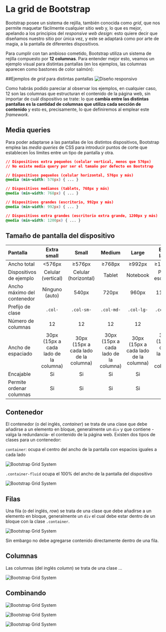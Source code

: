 # La grid de Bootstrap
Bootstrap posee un sistema de rejilla, también conocida como _grid_, que nos permite maquetar fácilmente cualquier sitio web y, lo que es mejor, apelando a los principios del _responsive web design_: esto quiere decir que diseñamos nuestro sitio por única vez, y este se adaptará como por arte de magia, a la pantalla de diferentes dispositivos. 

Para cumplir con tan ambioso cometido, Bootstrap utiliza un sistema de rejilla compuesto por **12 columnas**. Para entender mejor esto, veamos un ejemplo visual para distintas pantallas (en los ejemplos, las columnas aparecen como bastones de color salmón):


##Ejemplos de _grid_ para distintas pantallas
![Diseño responsivo](imgBootstrap/disenoResponsivoAll.png)

Como habrás podido pareciar al observar los ejemplos, en cualquier caso, 12 son las columnas que estructuran el contenido de la página web, sin importar de cuál dispositivo se trate: lo que **cambia entre las distintas pantallas es la cantidad de columnas que utiliza cada sección de contenido** y esto es, precisamente, lo que definiremos al emplear este _framework_. 




## Media queries
Para poder adaptarse a las pantallas de los distintos dispositivos, Bootstrap emplea las _media queries_ de CSS para introducir puntos de corte que establecen ĺos límites entre un tipo de pantalla y otra. 

```css
// Dispositivos extra pequeños (celular vertical, menos que 576px)
// No existe media query por ser el tamaño por defecto en Bootstrap

// Dispositivos pequeños (celular horizontal, 576px y más)
@media (min-width: 576px) { ... }

// Dispositivos medianos (tablets, 768px y más)
@media (min-width: 768px) { ... }

// Dispositivos grandes (escritorio, 992px y más)
@media (min-width: 992px) { ... }

// Dispositivos extra grandes (escritorio extra grande, 1200px y más)
@media (min-width: 1200px) { ... }
```

## Tamaño de pantalla del dispositivo

|   Pantalla   | Extra small | Small | Medium | Large | Extra large |
| :--- | :---------: | :---: | :----: | :---: | :---------: |
| Ancho total |    <576px  |      ≥576px       |    ≥768px     |    ≥992px      |     ≥1200px          |
| Dispositivos de ejemplo |   Celular (vertical)  |      Celular (horizontal)       |    Tablet     |    Notebook      |    PC de escritorio          |
| Ancho máximo del contenedor | Ninguno (auto) | 540px | 720px | 960px | 1140px |
| Prefijo de clase | `.col-` | `.col-sm-` | `.col-md-` | `.col-lg-` | `.col-xl-` |
| Número de columnas | 12 | 12 | 12 | 12 | 12 |
| Ancho de espaciado | 30px (15px a cada lado de la columna) | 30px (15px a cada lado de la columna) | 30px (15px a cada lado de la columna) | 30px (15px a cada lado de la columna) | 30px (15px a cada lado de la columna) |
| Encajable | Si | Si | Si | Si | Si |
| Permite ordenar columnas | Si | Si | Si | Si | Si |


## Contenedor
El contenedor (o del inglés, _container_) se trata de una clase que debe añadirse a un elemento en bloque, generalmente un  `div` y que contiene -valga la redundancia- el contenido de la página web. Existen dos tipos de clases para un contenedor: 

`container`: ocupa el centro del ancho de la pantalla con espacios iguales a cada lado

![Bootstrap Grid System](imgBootstrap/bGridContainer1.png)

`.container-fluid` ocupa el 100% del ancho de la pantalla del dispositivo  

![Bootstrap Grid System](imgBootstrap/bGridContainer2.png)


## Filas
Una fila (o del inglés, _row_) se trata de una clase que debe añadirse a un elemento en bloque, generalmente un  `div` el cual debe estar dentro de un bloque con la clase `.container`. 

![Bootstrap Grid System](imgBootstrap/bGridRow.png)

Sin embargo no debe agregarse contenido directamente dentro de una fila. 


## Columnas
Las columnas (del inglés _column_) se trata de una clase ...

![Bootstrap Grid System](imgBootstrap/bGridContainerRules.png)


## Combinando 

![Bootstrap Grid System](imgBootstrap/bGridColumns.png)

![Bootstrap Grid System](imgBootstrap/bGridMultipleRows.png)

![Bootstrap Grid System](imgBootstrap/bGridMultipleContainer.png)